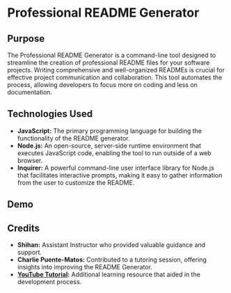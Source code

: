 # Professional README Generator

## Purpose

The Professional README Generator is a command-line tool designed to streamline the creation of professional README files for your software projects. Writing comprehensive and well-organized READMEs is crucial for effective project communication and collaboration. This tool automates the process, allowing developers to focus more on coding and less on documentation.

## Technologies Used

- **JavaScript:** The primary programming language for building the functionality of the README generator.
- **Node.js:** An open-source, server-side runtime environment that executes JavaScript code, enabling the tool to run outside of a web browser.
- **Inquirer:** A powerful command-line user interface library for Node.js that facilitates interactive prompts, making it easy to gather information from the user to customize the README.

## Demo



## Credits

- **Shihan:** Assistant Instructor who provided valuable guidance and support.
- **Charlie Puente-Matos:** Contributed to a tutoring session, offering insights into improving the README Generator.
- **[YouTube Tutorial](https://www.youtube.com/watch?v=9YivEQFpmHQ):** Additional learning resource that aided in the development process.




